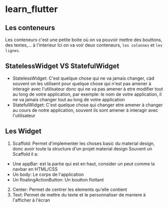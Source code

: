 # learn_flutter

## Les conteneurs

Les conteneurs c'est une petite boite où on va pouvoir mettre des bouttons, des textes,... à l'interieur
Ici on va voir deux conteneurs, `les colonnes` et `les lignes`.

## StatelessWidget VS StatefulWidget

- StatelessWidget: C'est quelque chose qui ne va jamais changer, càd souvent on les utilisent pour quelque chose qui n'est pas amener à interagir avec l'utilisateur donc qui ne va pas amener à etre modifier tout au long de votre application, par exemple: le nom de votre application, il ne va jamais changer tout au long de votre application
- StatefulWidget: C'est quelque chose qui changer etre amener à changer au cours de notre application, souvent ils sont amener à interagir avec l'utilisateur

## Les Widget

1. Scaffold: Permet d'implementer les choses basic du material design, donc avoir toute la structure d'un projet material design
Souvent un Scaffold il a:

- Une appBar: est la partie qui est en haut, consider un peut comme la navbar en HTML/CSS
- Un body: Le corps de l'application
- Un floatingActionButton: Un boutton flottant

2. Center: Permet de centrer les elements qu'elle contient
3. Text: Permet de mettre du texte et le personnaliser de maniere à l'afficher à l'écran
